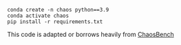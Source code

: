 ```
conda create -n chaos python==3.9
conda activate chaos
pip install -r requirements.txt
```
This code is adapted or borrows heavily from [ChaosBench](https://github.com/leap-stc/ChaosBench)
